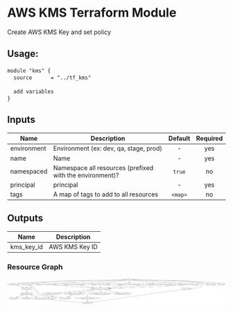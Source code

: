 AWS KMS Terraform Module
=====================

Create AWS KMS Key and set policy

Usage:
------

    module "kms" {
      source      = "../tf_kms"

      add variables
    }


## Inputs

| Name | Description | Default | Required |
|------|-------------|:-----:|:-----:|
| environment | Environment (ex: dev, qa, stage, prod) | - | yes |
| name | Name | - | yes |
| namespaced | Namespace all resources (prefixed with the environment)? | `true` | no |
| principal | principal | - | yes |
| tags | A map of tags to add to all resources | `<map>` | no |

## Outputs

| Name | Description |
|------|-------------|
| kms_key_id | AWS KMS Key ID |


### Resource Graph

![Terraform Graph](graph.png)
